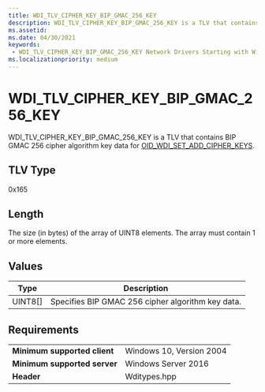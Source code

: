 ```yaml
---
title: WDI_TLV_CIPHER_KEY_BIP_GMAC_256_KEY
description: WDI_TLV_CIPHER_KEY_BIP_GMAC_256_KEY is a TLV that contains GMAC 256 cipher algorithm key data for OID_WDI_SET_ADD_CIPHER_KEYS.
ms.assetid: 
ms.date: 04/30/2021
keywords:
 - WDI_TLV_CIPHER_KEY_BIP_GMAC_256_KEY Network Drivers Starting with Windows 10, Version 2004
ms.localizationpriority: medium
---
```


# WDI\_TLV\_CIPHER\_KEY\_BIP\_GMAC\_256\_KEY

WDI\_TLV\_CIPHER\_KEY\_BIP\_GMAC\_256\_KEY is a TLV that contains BIP GMAC 256 cipher algorithm key data for [OID\_WDI\_SET\_ADD\_CIPHER\_KEYS](./oid-wdi-set-add-cipher-keys.md).

## TLV Type

0x165

## Length

The size (in bytes) of the array of UINT8 elements. The array must contain 1 or more elements.

## Values

| Type | Description |
| --- | ---|
| UINT8\[\] | Specifies BIP GMAC 256 cipher algorithm key data. |

## Requirements

|     |     |
| --- | --- |
| **Minimum supported client** | Windows 10, Version 2004 |
| **Minimum supported server** | Windows Server 2016 |
| **Header** | Wditypes.hpp |

